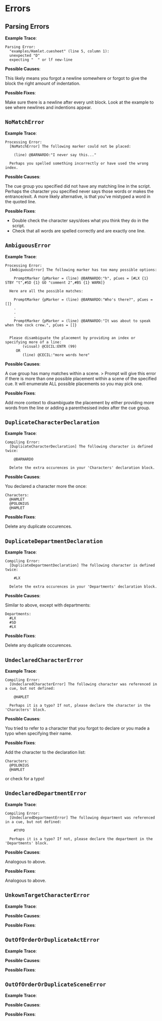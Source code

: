 Errors
======

## Parsing Errors

__Example Trace__:  

```
Parsing Error:
  "examples/Hamlet.cuesheet" (line 5, column 1):
  unexpected "D"
  expecting "  " or lf new-line
```

__Possible Causes__:  

This likely means you forgot a newline somewhere or forgot to give the block
the right amount of indentation.

__Possible Fixes__:  

Make sure there is a newline after every unit block. Look at the example to see
where newlines and indentions appear.

## `NoMatchError`

__Example Trace__:  

```
Processing Error:
  [NoMatchError] The following marker could not be placed:

    (line) @BARNARDO:"I never say this..."

  Perhaps you spelled something incorrectly or have used the wrong index.
```

__Possible Causes__:  

The cue group you specified did not have any matching line in the script. Perhaps
the character you specified never says those words or makes the entrance/exit.
A more likely alternative, is that you've mistyped a word in the quoted line.

__Possible Fixes__:  

* Double check the character says/does what you think they do in the script.
* Check that all words are spelled correctly and are exactly one line.

## `AmbiguousError`

__Example Trace__:  

```
Processing Error:
  [AmbiguousError] The following marker has too many possible options:

    PromptMarker {pMarker = (line) @BARNARDO:"h", pCues = [#LX {1} STBY "t",#SD {1} GO "comment 2",#BS {1} WARN]}

  Here are all the possible matches:

    PromptMarker {pMarker = (line) @BARNARDO:"Who's there?", pCues = []}
    .
    .
    .
    PromptMarker {pMarker = (line) @BARNARDO:"It was about to speak when the cock crew.", pCues = []}


  Please disambiguate the placement by providing an index or specifying more of a line:
        (visual) @CECIL:ENTR (99)
     OR
        (line) @CECIL:"more words here"
```

__Possible Causes__:  

A cue group has many matches within a scene. > Prompt will give this error if
there is more than one possible placement within a scene of the specified cue.
It will enumerate ALL possible placements so you may pick one.

__Possible Fixes__:  

Add more context to disambiguate the placement by either providing more words
from the line or adding a parenthesised index after the cue group.

## `DuplicateCharacterDeclaration`

__Example Trace__:  

```
Compiling Error:
  [DuplicateCharacterDeclaration] The following character is defined twice:

    @BARNARDO

  Delete the extra occurences in your 'Characters' declaration block.
```

__Possible Causes__:  

You declared a character more the once:

```
Characters:
  @HAMLET
  @POLONIUS
  @HAMLET
```

__Possible Fixes__:  

Delete any duplicate occurences.

## `DuplicateDepartmentDeclaration`

__Example Trace__:  

```
Compiling Error:
  [DuplicateDepartmentDeclaration] The following character is defined twice:

    #LX

  Delete the extra occurences in your 'Departments' declaration block.
```

__Possible Causes__:  

Similar to above, except with departments:

```
Departments:
  #LX
  #SD
  #LX
```

__Possible Fixes__:  

Delete any duplicate occurences.

## `UndeclaredCharacterError`

__Example Trace__:  

```
Compiling Error:
  [UndeclaredCharacterError] The following character was referenced in a cue, but not defined:

    @HAMLET

  Perhaps it is a typo? If not, please declare the character in the 'Characters' block.
```

__Possible Causes__:  

You tried to refer to a character that you forgot to declare or you made a typo
when specifying their name.

__Possible Fixes__:  

Add the character to the declaration list:

```
Characters:
  @POLONIUS
  @HAMLET
```

or check for a typo!

## `UndeclaredDepartmentError`

__Example Trace__:  

```
Compiling Error:
  [UndeclaredDepartmentError] The following department was referenced in a cue, but not defined:

    #TYPO

  Perhaps it is a typo? If not, please declare the department in the 'Departments' block.
```

__Possible Causes__:

Analogous to above.

__Possible Fixes__:

Analogous to above.  

## `UnkownTargetCharacterError`

__Example Trace__:  

__Possible Causes__:  

__Possible Fixes__:  

## `OutOfOrderOrDuplicateActError`

__Example Trace__:  

__Possible Causes__:  

__Possible Fixes__:  

## `OutOfOrderOrDuplicateSceneError`

__Example Trace__:  

__Possible Causes__:  

__Possible Fixes__:  
